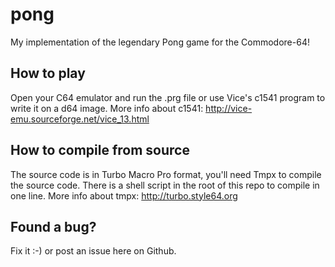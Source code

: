 # pong
My implementation of the legendary Pong game for the Commodore-64!

How to play
-----------
Open your C64 emulator and run the .prg file or use Vice's c1541 program to write it on a d64 image. More info about c1541: http://vice-emu.sourceforge.net/vice_13.html

How to compile from source
--------------------------
The source code is in Turbo Macro Pro format, you'll need Tmpx to compile the source code. There is a shell script in the root of this repo to compile in one line. More info about tmpx: http://turbo.style64.org

Found a bug?
------------
Fix it :-) or post an issue here on Github.
